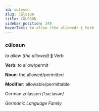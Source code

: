```yaml
---
id: cülosun
slug: cülosun
title: CÜLOSUN
sidebar_position: 348
hoverText: to allow (the allowed) § Verb
---
```


### cülosun

*to allow (the allowed)* **§** Verb

**Verb**: to allow/permit

**Noun**: the allowed/permitted

**Modifier**: allowable/permittable

German zulassen /ˈtsuːlasən/

*Germanic Language Family*
